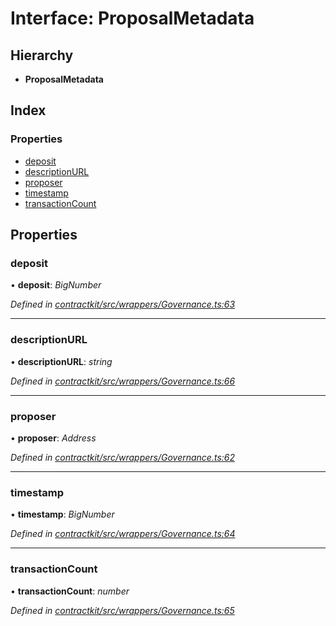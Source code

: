 # Interface: ProposalMetadata

## Hierarchy

* **ProposalMetadata**

## Index

### Properties

* [deposit](_wrappers_governance_.proposalmetadata.md#deposit)
* [descriptionURL](_wrappers_governance_.proposalmetadata.md#descriptionurl)
* [proposer](_wrappers_governance_.proposalmetadata.md#proposer)
* [timestamp](_wrappers_governance_.proposalmetadata.md#timestamp)
* [transactionCount](_wrappers_governance_.proposalmetadata.md#transactioncount)

## Properties

###  deposit

• **deposit**: *BigNumber*

*Defined in [contractkit/src/wrappers/Governance.ts:63](https://github.com/medhak1/celo-monorepo/blob/master/packages/sdk/contractkit/src/wrappers/Governance.ts#L63)*

___

###  descriptionURL

• **descriptionURL**: *string*

*Defined in [contractkit/src/wrappers/Governance.ts:66](https://github.com/medhak1/celo-monorepo/blob/master/packages/sdk/contractkit/src/wrappers/Governance.ts#L66)*

___

###  proposer

• **proposer**: *Address*

*Defined in [contractkit/src/wrappers/Governance.ts:62](https://github.com/medhak1/celo-monorepo/blob/master/packages/sdk/contractkit/src/wrappers/Governance.ts#L62)*

___

###  timestamp

• **timestamp**: *BigNumber*

*Defined in [contractkit/src/wrappers/Governance.ts:64](https://github.com/medhak1/celo-monorepo/blob/master/packages/sdk/contractkit/src/wrappers/Governance.ts#L64)*

___

###  transactionCount

• **transactionCount**: *number*

*Defined in [contractkit/src/wrappers/Governance.ts:65](https://github.com/medhak1/celo-monorepo/blob/master/packages/sdk/contractkit/src/wrappers/Governance.ts#L65)*
